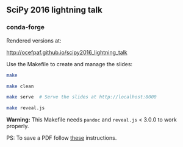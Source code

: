 ## SciPy 2016 lightning talk
### conda-forge

Rendered versions at:

http://ocefpaf.github.io/scipy2016_lightning_talk

Use the Makefile to create and manage the slides:

```bash
make

make clean

make serve  # Serve the slides at http://localhost:8000

make reveal.js
```

**Warning:** This Makefile needs `pandoc` and `reveal.js` < 3.0.0 to work properly.


PS: To save a PDF follow [these](https://github.com/hakimel/reveal.js#pdf-export) instructions.
